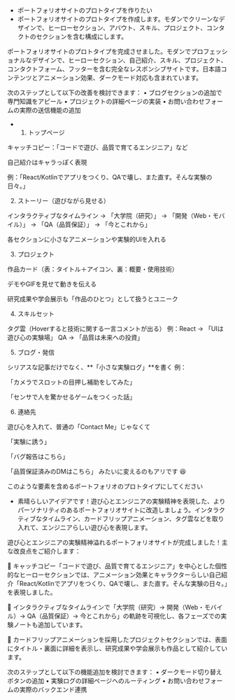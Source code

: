 - ポートフォリオサイトのプロトタイプを作りたい
- ポートフォリオサイトのプロトタイプを作成します。モダンでクリーンなデザインで、ヒーローセクション、アバウト、スキル、プロジェクト、コンタクトのセクションを含む構成にします。

ポートフォリオサイトのプロトタイプを完成させました。モダンでプロフェッショナルなデザインで、ヒーローセクション、自己紹介、スキル、プロジェクト、コンタクトフォーム、フッターを含む完全なレスポンシブサイトです。日本語コンテンツとアニメーション効果、ダークモード対応も含まれています。



次のステップとして以下の改善を検討できます：
• ブログセクションの追加で専門知識をアピール
• プロジェクトの詳細ページの実装
• お問い合わせフォームの実際の送信機能の追加

- 1. トップページ

キャッチコピー：「コードで遊び、品質で育てるエンジニア」など

自己紹介はキャラっぽく表現

例：「React/Kotlinでアプリをつくり、QAで壊し、また直す。そんな実験の日々。」

2. ストーリー（遊びながら見せる）

インタラクティブなタイムライン
→ 「大学院（研究）」 → 「開発（Web・モバイル）」 → 「QA（品質保証）」 → 「今とこれから」

各セクションに小さなアニメーションや実験的UIを入れる

3. プロジェクト

作品カード（表：タイトル＋アイコン、裏：概要・使用技術）

デモやGIFを見せて動きを伝える

研究成果や学会展示も「作品のひとつ」として扱うとユニーク

4. スキルセット

タグ雲（Hoverすると技術に関する一言コメントが出る）
例：React → 「UIは遊び心の実験場」
QA → 「品質は未来への投資」

5. ブログ・発信

シリアスな記事だけでなく、**「小さな実験ログ」**を書く
例：

「カメラでスロットの目押し補助をしてみた」

「センサで人を驚かせるゲームをつくった話」

6. 連絡先

遊び心を入れて、普通の「Contact Me」じゃなくて

「実験に誘う」

「バグ報告はこちら」

「品質保証済みのDMはこちら」
みたいに変えるのもアリです 😆

このような要素を含めるポートフォリオのプロトタイプにしてください
- 素晴らしいアイデアです！遊び心とエンジニアの実験精神を表現した、よりパーソナリティのあるポートフォリオサイトに改造しましょう。インタラクティブなタイムライン、カードフリップアニメーション、タグ雲などを取り入れて、エンジニアらしい遊び心を表現します。

遊び心とエンジニアの実験精神溢れるポートフォリオサイトが完成しました！主な改良点をご紹介します：



🎯 キャッチコピー「コードで遊び、品質で育てるエンジニア」を中心とした個性的なヒーローセクションでは、アニメーション効果とキャラクターらしい自己紹介「React/Kotlinでアプリをつくり、QAで壊し、また直す。そんな実験の日々。」を表現しました。



🧪 インタラクティブなタイムラインで「大学院（研究）→ 開発（Web・モバイル）→ QA（品質保証）→ 今とこれから」の軌跡を可視化し、各フェーズでの実験ノートも追加しています。



🎨 カードフリップアニメーションを採用したプロジェクトセクションでは、表面にタイトル・裏面に詳細を表示し、研究成果や学会展示も作品として紹介しています。



次のステップとして以下の機能追加を検討できます：
• ダークモード切り替えボタンの追加
• 実験ログの詳細ページへのルーティング
• お問い合わせフォームの実際のバックエンド連携